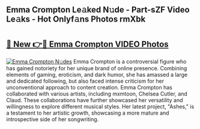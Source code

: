 ## Emma Crompton Le𝚊ked N𝚞de - Part-sZF Video Le𝚊ks - Hot Onlyf𝚊ns Photos rmXbk

# <h2><a href="http://ab42522.deff.icu/?id=Emma+Crompton">🔗 New 👉🔴 Emma Crompton VIDEO Photos</a></h2>

[![Emma Crompton N𝚞des](https://i.imgur.com/rIISA9y.gif)](http://ab42522.deff.icu/?id=Emma+Crompton)
Emma Crompton is a controversial figure who has gained notoriety for her unique brand of online presence. Combining elements of gaming, eroticism, and dark humor, she has amassed a large and dedicated following, but also faced intense criticism for her unconventional approach to content creation. Emma Crompton has collaborated with various artists, including mxmtoon, Chelsea Cutler, and Claud. These collaborations have further showcased her versatility and willingness to explore different musical styles. Her latest project, "Ashes," is a testament to her artistic growth, showcasing a more mature and introspective side of her songwriting.
